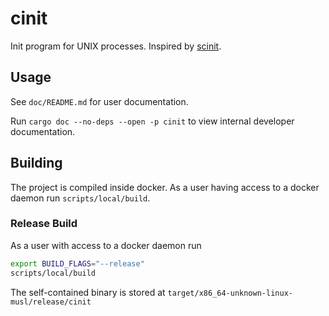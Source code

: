 # cinit

Init program for UNIX processes. Inspired by
[scinit](https://github.com/vs-eth/scinit).

## Usage

See `doc/README.md` for user documentation.

Run `cargo doc --no-deps --open -p cinit` to view internal developer
documentation.

## Building

The project is compiled inside docker. As a user having access to a docker
daemon run `scripts/local/build`.

### Release Build

As a user with access to a docker daemon run

```bash
export BUILD_FLAGS="--release"
scripts/local/build
```

The self-contained binary is stored at
`target/x86_64-unknown-linux-musl/release/cinit`

